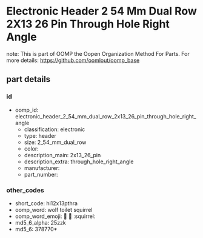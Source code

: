 # Electronic Header 2 54 Mm Dual Row 2X13 26 Pin Through Hole Right Angle  

note: This is part of OOMP the Oopen Organization Method For Parts. For more details: https://github.com/oomlout/oomp_base

##  part details





### id
* oomp_id: electronic_header_2_54_mm_dual_row_2x13_26_pin_through_hole_right_angle
  * classification: electronic
  * type: header
  * size: 2_54_mm_dual_row
  * color: 
  * description_main: 2x13_26_pin
  * description_extra: through_hole_right_angle
  * manufacturer: 
  * part_number: 

### other_codes
* short_code: hi12x13pthra
* oomp_word: wolf toilet squirrel
* oomp_word_emoji: :wolf: :toilet: :squirrel:
* md5_6_alpha: 25zzk
* md5_6: 378770* 